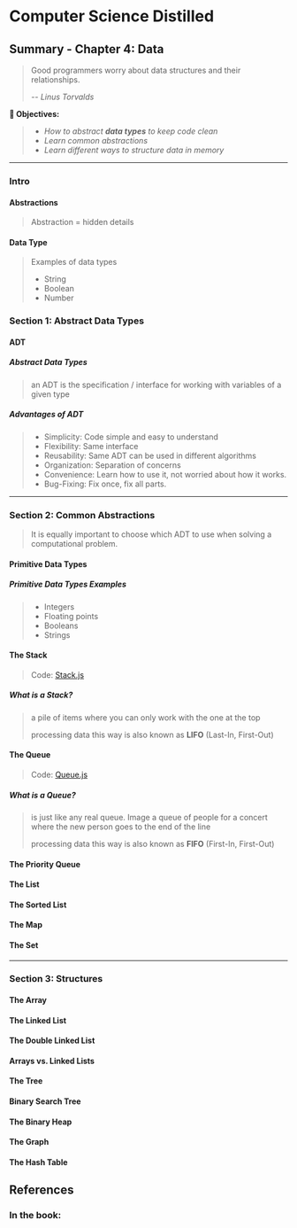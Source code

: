 # Computer Science Distilled

## Summary - Chapter 4: Data

> Good programmers worry about data structures and their relationships.
>
> -- _Linus Torvalds_

**:dart: Objectives:**

> * _How to abstract **data types** to keep code clean_
> * _Learn common abstractions_
> * _Learn different ways to structure data in memory_

---

### Intro

#### Abstractions

> Abstraction = hidden details

#### Data Type

> Examples of data types
>
> * String
> * Boolean
> * Number

### Section 1: Abstract Data Types

#### ADT

##### Abstract Data Types

> an ADT is the specification / interface for working with variables of a given type

##### Advantages of ADT

> * Simplicity: Code simple and easy to understand
> * Flexibility: Same interface
> * Reusability: Same ADT can be used in different algorithms
> * Organization: Separation of concerns
> * Convenience: Learn how to use it, not worried about how it works.
> * Bug-Fixing: Fix once, fix all parts.

---

### Section 2: Common Abstractions

> It is equally important to choose which ADT to use when solving a computational problem.

#### Primitive Data Types

##### Primitive Data Types Examples

> * Integers
> * Floating points
> * Booleans
> * Strings

#### The Stack

> Code: [Stack.js](./data-structures/Stack.js)

##### What is a Stack?

> a pile of items where you can only work with the one at the top
>
> processing data this way is also known as **LIFO** (Last-In, First-Out)

#### The Queue

> Code: [Queue.js](./data-structures/Queue.js)

##### What is a Queue?

> is just like any real queue. Image a queue of people for a concert where the new person goes to the end of the line
>
> processing data this way is also known as **FIFO** (First-In, First-Out)

#### The Priority Queue

#### The List

#### The Sorted List

#### The Map

#### The Set

---

### Section 3: Structures

#### The Array

#### The Linked List

#### The Double Linked List

#### Arrays vs. Linked Lists

#### The Tree

#### Binary Search Tree

#### The Binary Heap

#### The Graph

#### The Hash Table

## References

### In the book:
